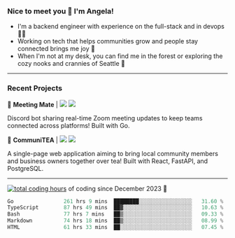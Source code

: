 ### Nice to meet you 👋 I'm Angela!

- I'm a backend engineer with experience on the full-stack and in devops 👩‍💻
- Working on tech that helps communities grow and people stay connected brings me joy 🤝
- When I'm not at my desk, you can find me in the forest or exploring the cozy nooks and crannies of Seattle 🧋

---

### Recent Projects

👾 **Meeting Mate** | [![](https://img.shields.io/badge/Code-violet.svg?style=flat-square)](https://github.com/angelajfisher/meeting-mate) [![](https://img.shields.io/badge/Site-violet.svg?style=flat-square)](https://angelajfisher.com/projects/meeting-mate)

Discord bot sharing real-time Zoom meeting updates to keep teams connected across platforms! Built with Go.

🍵 **CommuniTEA** | [![](https://img.shields.io/badge/Code-green.svg?style=flat-square)](https://gitlab.com/angelajfisher/communiTEA) [![](https://img.shields.io/badge/Demo-green.svg?style=flat-square)](https://angelajfisher.gitlab.io/communiTEA/)

A single-page web application aiming to bring local community members and business owners together over tea!  Built with React, FastAPI, and PostgreSQL.

---

<a href="https://wakatime.com/@018c1e94-8745-411f-aea1-f33be044d952"><img src="https://wakatime.com/badge/user/018c1e94-8745-411f-aea1-f33be044d952.svg?style=flat-square" alt="total coding hours" /></a> of coding since December 2023 🌊<br>
<!--START_SECTION:waka-->

```go
Go                261 hrs 9 mins  ████████░░░░░░░░░░░░░░░░░   31.60 %
TypeScript        87 hrs 49 mins  ██▓░░░░░░░░░░░░░░░░░░░░░░   10.63 %
Bash              77 hrs 7 mins   ██▒░░░░░░░░░░░░░░░░░░░░░░   09.33 %
Markdown          74 hrs 18 mins  ██▒░░░░░░░░░░░░░░░░░░░░░░   08.99 %
HTML              61 hrs 33 mins  ██░░░░░░░░░░░░░░░░░░░░░░░   07.45 %
```

<!--END_SECTION:waka--> 
